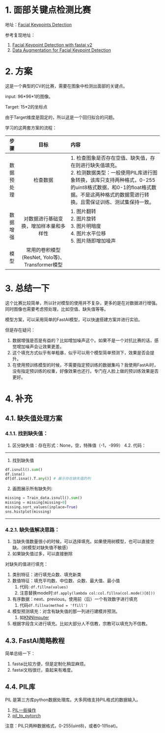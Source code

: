 # 1. 面部关键点检测比赛

地址：[Facial Keypoints Detection](https://www.kaggle.com/competitions/facial-keypoints-detection/leaderboard)

参考复现地址：
1. [Facial Keypoint Detection with fastai v2](https://www.kaggle.com/code/jacobfrantz/facial-keypoint-detection-with-fastai-v2)
2. [Data Augmentation for Facial Keypoint Detection](https://www.kaggle.com/code/balraj98/data-augmentation-for-facial-keypoint-detection)


# 2. 方案

这是一个典型的CV的比赛，需要在图象中检测出面部的关键点。

input: 96\*96\*1的图像。

Target: 15\*2的坐标点

由于Target维度是固定的，所以这是一个回归拟合的问题。

学习的这两套方案的流程：

| 步骤 |目标|内容|
|:--:|:--:|:--|
|数据预处理|检查数据|1. 检查图象是否存在空值、缺失值，存在则进行缺失值填充。<br> 2. 检测数据类型：一般使用PIL库进行图象转换，该库只支持两种格式，0-255的uint8格式数据，和0-1的float格式数据。不是这两种格式的数据需进行转换。且需保证训练、测试集保持一致。|
|数据增强|对数据进行基础变换，增加样本量和多样性|1. 图片翻转<br>2. 图片旋转<br>3. 图片明暗度<br>4. 图片水平位移<br>5. 图片随即增加噪声|
|模型|常用的卷积模型(ResNet, Yolo等)、Transformer模型||


# 3. 总结一下

这个比赛比较简单，所以针对模型的使用并不复杂，更多的是在对数据进行增强。同时图像也需要考虑预处理，比如空值、缺失值等等。

模型方案，可以采用简单的FastAI模型，可以快速搭建方案并进行实验。


但是存在疑问：
1. 数据增强是否是有益的？比如增加噪声这个。如果不是一个对抗比赛的话，感觉增加噪声会让效果更差。
2. 这个填充方式似乎有单粗暴，似乎可以用个模型简单预测下，效果是否会提升。
3. 在使用预训练模型的时候，不需要指定预训练的数据集吗？我使用FastAi时，没有指定预训练的权重，好像效果也还行。专门在人脸上做的预训练效果是否更好。



# 4. 补充


## 4.1. 缺失值处理方案


### 4.1.1. 找到缺失值：
1. 区分缺失值：存在形式：None，空，特殊值（-1，-999）
4.2. 代码：
---
1. 找到缺失值

```python
df.isnull().sum()
df.isna()
df[df.isna().T.any()] # 展示存在缺失值的列
```
2. 画图展示所有缺失列:
```python
missing = Train_data.isnull().sum()
missing = missing[missing>0]
missing.sort_values(inplace=True)
sns.histplot(missing)
```
---


### 4.2.1. 缺失值解决思路：

1. 当缺失值数量很小的时候，可以选择填充。如果使用树模型，也可以直接空缺。（树模型对缺失值不敏感）
2. 如果缺失值过多，可以直接删除

对缺失的值进行填充：

1. 类别特征：进行填充众数、填充新类
2. 数值特征：填充平均数、中位数、众数、最大值、最小值
   1. 代码: ```df.fillna(values)```
   2. 注意替换mode时:```df.apply(lambda col:col.fillna(col.mode()[0]))```
3. 有序数据：next、previous。使用前（后）一个有效数字进行填充
   1. 代码```df.fillna(method = 'ffill')```
4. 模型预测填充：对含有缺失值的那一列进行建模并预测。
   1. 如[KNNImputer](https://scikit-learn.org/stable/modules/generated/sklearn.impute.KNNImputer.html)
5. 根据字段含义进行填充。比如大部分人不信教，宗教可以填充为不信教。


## 4.3. FastAI简略教程



简单总结一下：
1. fastai比较方便，但是定制化稍显麻烦。
2. fastai文档很烂，查起来有难度。


## 4.4. PIL库
PIL 是第三方库python数据处理库。大多网络支持PIL格式的数据输入。

1. [PIL一些操作](https://blog.csdn.net/dcrmg/article/details/102963336)
2. [pil_to_pytorch](https://pytorch.org/vision/stable/generated/torchvision.transforms.functional.pil_to_tensor.html)


注意：PIL只两种数据格式，0-255(uint8)，或者0-1(float)。

